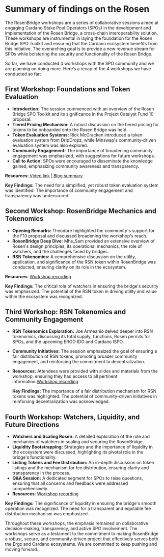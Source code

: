 # Summary of findings on the Rosen


The RosenBridge workshops are a series of collaborative sessions aimed at engaging Cardano Stake Pool Operators (SPOs) in the development and implementation of the Rosen Bridge, a cross-chain interoperability solution. These workshops are instrumental in laying the foundation for the Rosen Bridge SPO Toolkit and ensuring that the Cardano ecosystem benefits from this initiative. The overarching goal is to provide a new revenue stream for SPOs while bolstering the security and functionality of the Rosen Bridge.

So far, we have conducted 4 workshops with the SPO community and we are planning on doing more. Here’s a recap of the 4 workshops we have conducted so far:

## First Workshop: Foundations and Token Evaluation

- **Introduction:** The session commenced with an overview of the Rosen Bridge SPO Toolkit and its significance in the Project Catalyst Fund 10 proposal.
- **Tiered Pricing Mechanism:** A robust discussion on the tiered pricing for tokens to be onboarded onto the Rosen Bridge was held.
- **Token Evaluation Systems:** Rick McCracken introduced a token evaluation system from DripDropz, while Minswap's community-driven evaluation system was also explored.
- **Community Engagement:** The importance of broadening community engagement was emphasized, with suggestions for future workshops.
- **Call to Action:** SPOs were encouraged to disseminate the knowledge gained, emphasizing community awareness and transparency.

**Resources**:[ Video link](https://youtu.be/XU99UWvIvuQ) |[ Blog summary](https://medium.com/@zenGate/summary-first-workshop-on-rosen-bridge-toolkit-and-cardano-spos-b456e9ed19b3)

**Key Findings:** The need for a simplified, yet robust token evaluation system was identified. The importance of community engagement and transparency was underscored!

## Second Workshop: RosenBridge Mechanics and Tokenomics

- **Opening Remarks:** Theodore highlighted the community's support for the F10 proposal and discussed broadening the workshop's reach.
- **RosenBridge Deep Dive:** Mhs\_Sam provided an extensive overview of Rosen's design principles, its operational mechanics, the role of watchers, and the challenges faced by bridges.
- **RSN Tokenomics:** A comprehensive discussion on the utility, application, and significance of the RSN token within RosenBridge was conducted, ensuring clarity on its role in the ecosystem.

**Resources**: [Workshop recording](https://youtu.be/Y7MCpFBqlLw?feature=shared)

**Key Findings:** The critical role of watchers in ensuring the bridge's security was emphasized. The potential of the RSN token in driving utility and value within the ecosystem was recognized.

## Third Workshop: RSN Tokenomics and Community Engagement

- **RSN Tokenomics Exploration:** Joe Armeanio delved deeper into RSN tokenomics, discussing its total supply, functions, Rosen permits for SPOs, and the upcoming ERGO IDO and Cardano ISPO.
- **Community Initiatives:** The session emphasized the goal of ensuring a fair distribution of RSN tokens, promoting broader community engagement, and reinforcing the commitment to decentralization.
- **Resources:** Attendees were provided with slides and materials from the workshop, ensuring they had access to all pertinent information.[Workshop recording](https://youtu.be/DLJ3a--bIbc)

  **Key Findings:** The importance of a fair distribution mechanism for RSN tokens was highlighted. The potential of community-driven initiatives in reinforcing decentralization was acknowledged.


## Fourth Workshop: Watchers, Liquidity, and Future Directions


- **Watchers and Scaling Rosen:** A detailed exploration of the role and mechanics of watchers in scaling and securing the RosenBridge.
- **Liquidity Bootstrapping:** Strategies and the importance of liquidity in the ecosystem were discussed, highlighting its pivotal role in the bridge's functionality.
- **Listing Tokens and Fee Distribution:** An in-depth discussion on token listings and the mechanism for fee distribution, ensuring clarity and transparency in the process.
- **Q&A Session:** A dedicated segment for SPOs to raise questions, ensuring that all concerns and feedback were addressed comprehensively.
- **Resources**: [Workshop recording](https://youtu.be/4VzIfzHQrl4)

**Key Findings:** The significance of liquidity in ensuring the bridge's smooth operation was recognized. The need for a transparent and equitable fee distribution mechanism was emphasized.

Throughout these workshops, the emphasis remained on collaborative decision-making, transparency, and active SPO involvement. The workshops serve as a testament to the commitment to making RosenBridge a robust, secure, and community-driven project that effectively serves both the Ergo and Cardano ecosystems. We are committed to keep pushing and moving forward.

